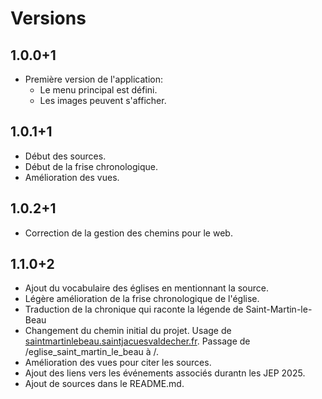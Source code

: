 # Versions

## 1.0.0+1
* Première version de l'application:
  * Le menu principal est défini.
  * Les images peuvent s'afficher.

## 1.0.1+1
* Début des sources.
* Début de la frise chronologique.
* Amélioration des vues.

## 1.0.2+1
* Correction de la gestion des chemins pour le web.

## 1.1.0+2
* Ajout du vocabulaire des églises en mentionnant la source.
* Légère amélioration de la frise chronologique de l'église.
* Traduction de la chronique qui raconte la légende de Saint-Martin-le-Beau
* Changement du chemin initial du projet. Usage de [saintmartinlebeau.saintjacuesvaldecher.fr](https://saintmartinlebeau.saintjacquesvaldecher.fr). Passage de /eglise_saint_martin_le_beau à /.
* Amélioration des vues pour citer les sources.
* Ajout des liens vers les événements associés durantn les JEP 2025.
* Ajout de sources dans le README.md.